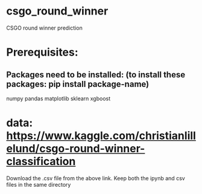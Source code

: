 # csgo_round_winner
CSGO round winner prediction


# Prerequisites:
## Packages need to be installed: (to install these packages: pip install package-name)
numpy
pandas
matplotlib
sklearn
xgboost

# data: https://www.kaggle.com/christianlillelund/csgo-round-winner-classification
Download the .csv file from the above link.
Keep both the ipynb and csv files in the same directory
